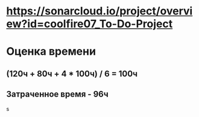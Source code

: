# https://sonarcloud.io/project/overview?id=coolfire07_To-Do-Project

# Оценка времени

## (120ч + 80ч + 4 * 100ч) / 6 = 100ч
## Затраченное время - 96ч
s

